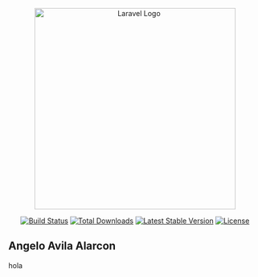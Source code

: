 <p align="center"><a href="https://laravel.com" target="_blank"><img src="https://media.licdn.com/dms/image/v2/C4E03AQF7rtDn7nMY2w/profile-displayphoto-shrink_200_200/profile-displayphoto-shrink_200_200/0/1668046827376?e=2147483647&v=beta&t=Zd8hxd5VceGGVnRSUjlKa3jg7N-rwlVAISN9By1XBC4" width="400" alt="Laravel Logo"></a></p>

<p align="center">
<a href="https://github.com/laravel/framework/actions"><img src="https://github.com/laravel/framework/workflows/tests/badge.svg" alt="Build Status"></a>
<a href="https://packagist.org/packages/laravel/framework"><img src="https://img.shields.io/packagist/dt/laravel/framework" alt="Total Downloads"></a>
<a href="https://packagist.org/packages/laravel/framework"><img src="https://img.shields.io/packagist/v/laravel/framework" alt="Latest Stable Version"></a>
<a href="https://packagist.org/packages/laravel/framework"><img src="https://img.shields.io/packagist/l/laravel/framework" alt="License"></a>
</p>

## Angelo Avila Alarcon

hola